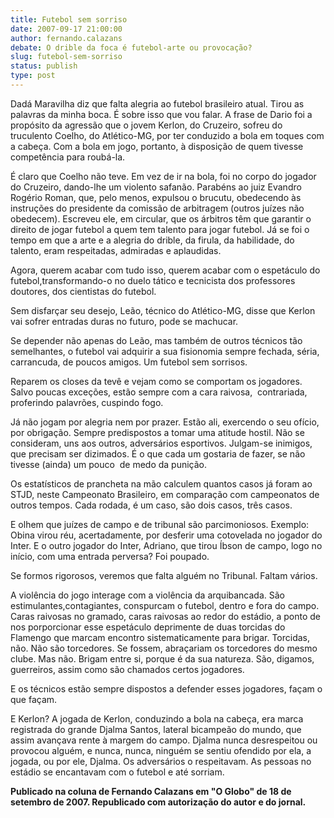 ```yaml
---
title: Futebol sem sorriso
date: 2007-09-17 21:00:00
author: fernando.calazans
debate: O drible da foca é futebol-arte ou provocação?
slug: futebol-sem-sorriso
status: publish 
type: post
---
```


Dadá Maravilha diz que falta alegria ao futebol brasileiro atual. Tirou as palavras da minha boca. É sobre isso que vou falar. A frase de Dario foi a propósito da agressão que o jovem Kerlon, do Cruzeiro, sofreu do truculento Coelho, do Atlético-MG, por ter conduzido a bola em toques com a cabeça. Com a bola em jogo, portanto, à disposição de quem tivesse competência para roubá-la.


É claro que Coelho não teve. Em vez de ir na bola, foi no corpo do jogador do Cruzeiro, dando-lhe um violento safanão. Parabéns ao juiz Evandro Rogério Roman, que, pelo menos, expulsou o brucutu, obedecendo às instruções do presidente da comissão de arbitragem (outros juízes não obedecem). Escreveu ele, em circular, que os árbitros têm que garantir o direito de jogar futebol a quem tem talento para jogar futebol. Já se foi o tempo em que a arte e a alegria do drible, da firula, da habilidade, do talento, eram respeitadas, admiradas e aplaudidas.


Agora, querem acabar com tudo isso, querem acabar com o espetáculo do futebol,transformando-o no duelo tático e tecnicista dos professores doutores, dos cientistas do futebol.


Sem disfarçar seu desejo, Leão, técnico do Atlético-MG, disse que Kerlon vai sofrer entradas duras no futuro, pode se machucar.


Se depender não apenas do Leão, mas também de outros técnicos tão semelhantes, o futebol vai adquirir a sua fisionomia sempre fechada, séria, carrancuda, de poucos amigos. Um futebol sem sorrisos.


Reparem os closes da tevê e vejam como se comportam os jogadores. Salvo poucas exceções, estão sempre com a cara raivosa,  contrariada, proferindo palavrões, cuspindo fogo.


Já não jogam por alegria nem por prazer. Estão ali, exercendo o seu ofício, por obrigação. Sempre predispostos a tomar uma atitude hostil. Não se consideram, uns aos outros, adversários esportivos. Julgam-se inimigos, que precisam ser dizimados. É o que cada um gostaria de fazer, se não tivesse (ainda) um pouco  de medo da punição.


Os estatísticos de prancheta na mão calculem quantos casos já foram ao STJD, neste Campeonato Brasileiro, em comparação com campeonatos de outros tempos. Cada rodada, é um caso, são dois casos, três casos.


E olhem que juízes de campo e de tribunal são parcimoniosos. Exemplo: Obina virou réu, acertadamente, por desferir uma cotovelada no jogador do Inter. E o outro jogador do Inter, Adriano, que tirou Íbson de campo, logo no início, com uma entrada perversa? Foi poupado.


Se formos rigorosos, veremos que falta alguém no Tribunal. Faltam vários.


A violência do jogo interage com a violência da arquibancada. São estimulantes,contagiantes, conspurcam o futebol, dentro e fora do campo. Caras raivosas no gramado, caras raivosas ao redor do estádio, a ponto de nos porporcionar esse espetáculo deprimente de duas torcidas do Flamengo que marcam encontro sistematicamente para brigar. Torcidas, não. Não são torcedores. Se fossem, abraçariam os torcedores do mesmo clube. Mas não. Brigam entre si, porque é da sua natureza. São, digamos, guerreiros, assim como são chamados certos jogadores.


E os técnicos estão sempre dispostos a defender esses jogadores, façam o que façam.


E Kerlon? A jogada de Kerlon, conduzindo a bola na cabeça, era marca registrada do grande Djalma Santos, lateral bicampeão do mundo, que assim avançava rente à margem do campo. Djalma nunca desrespeitou ou provocou alguém, e nunca, nunca, ninguém se sentiu ofendido por ela, a jogada, ou por ele, Djalma. Os adversários o respeitavam. As pessoas no estádio se encantavam com o futebol e até sorriam.


**Publicado na coluna de Fernando Calazans em "O Globo" de 18 de setembro de 2007. Republicado com autorização do autor e do jornal.**  



